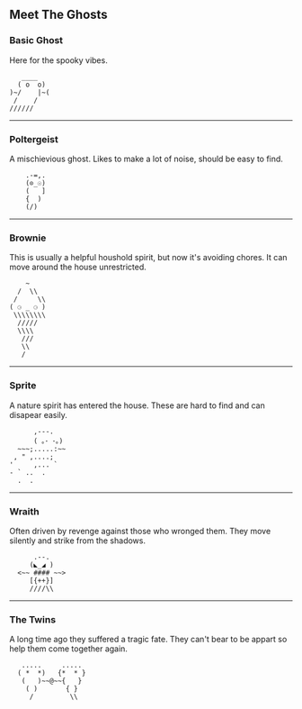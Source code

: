 ## Meet The Ghosts

### Basic Ghost
Here for the spooky vibes.
```
   ____
  ( o  o)
)~/    |~( 
 /    /
//////
```

*****
### Poltergeist
A mischievious ghost. Likes to make a lot of noise, should be easy to find.

```
    .-=,.
    (⊙_☉)
    (   ]
    {  )
    (/)
```
*****
### Brownie
This is usually a helpful houshold spirit, but now it's avoiding chores. It can move around the house unrestricted.

```
    ~
  /  \\
 /     \\
( ⚆ _ ⚆ )
 \\\\\\\\
  /////
  \\\\
   ///
   \\
   /               
```
*****
### Sprite
A nature spirit has entered the house. These are hard to find and can disapear easily.

```
      ,---.
      ( ｡･ ･｡)
  ~~~;.....:~~
 , " ,....;
'     ,... `
- ` ..  .
  .  .
```
*****
### Wraith
Often driven by revenge against those who wronged them. They move silently and strike from the shadows. 

```
      .--.
     (◣_◢ )
  <~~ #### ~~>
     [{++}]
     ////\\
 ```
***
### The Twins
A long time ago they suffered a tragic fate. They can't bear to be appart so help them come together again.
```
   .....     .....
  ( *  *)   {*  * }
   (   )~~@~~{   }
    ( )       { }
     /         \\ 

```
